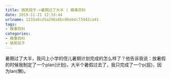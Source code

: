 ```yaml
---
title: 搞笑段子->暑期过了大半 | 糗事百科
date: 2019-11-21 12:33:44
urlname: 1235a6cd5a296a6bc06eb4c73442ca41
tags: 
- 糗事百科
categories:
- 糗事百科
- 搞笑段子
---
```

暑期过了大半，我问上小学的侄儿暑期计划完成的怎么样了？他告诉我说：放暑假的时候我制定了一个plan(计划)，大半个暑假过去了，我只完成了一个p(屁)，因为lan(懒)。


